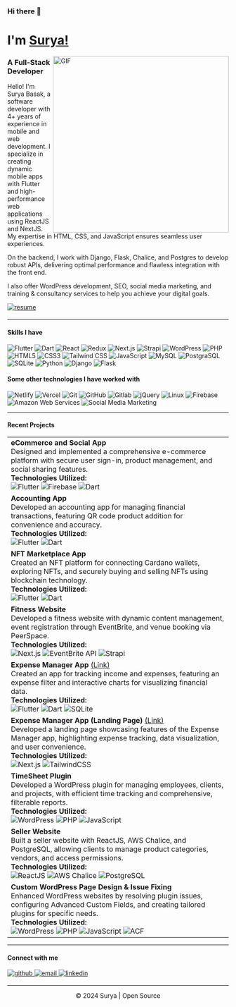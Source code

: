 ### Hi there 👋 
# I'm [Surya!](https://github.com/thesurjo) 

<img align="right" alt="GIF" width="400px" src="https://i.imgur.com/426UaGw.png" />

### A Full-Stack Developer


Hello! I'm Surya Basak, a software developer with 4+ years of experience in mobile and web development. I specialize in creating dynamic mobile apps with Flutter and high-performance web applications using ReactJS and NextJS. My expertise in HTML, CSS, and JavaScript ensures seamless user experiences.

On the backend, I work with Django, Flask, Chalice, and Postgres to develop robust APIs, delivering optimal performance and flawless integration with the front end.

I also offer WordPress development, SEO, social media marketing, and training & consultancy services to help you achieve your digital goals.
<div align="start">
<a href="https://suryabasak.netlify.app/resume" target="_blank">
  <img src="https://img.shields.io/badge/resume-%23ff6f61.svg?&style=for-the-badge&logo=readme&logoColor=white" alt="resume" style="margin-bottom: 5px;" />
</a>
</div>

---

#### Skills I have

![Flutter](https://img.shields.io/badge/-Flutter-000000?style=flat&logo=flutter)
![Dart](https://img.shields.io/badge/-Dart-000000?style=flat&logo=Dart)
![React](https://img.shields.io/badge/-React-000000?style=flat&logo=react)
![Redux](https://img.shields.io/badge/-Redux-black?style=flat-square&logo=Redux)
![Next.js](https://img.shields.io/badge/-Next-black?style=flat-square&logo=Next.js)
![Strapi](https://img.shields.io/badge/-Strapi-000000?style=flat&logo=strapi)
![WordPress](https://img.shields.io/badge/-WordPress-000000?style=flat&logo=wordpress)
![PHP](https://img.shields.io/badge/-PHP-000000?style=flat&logo=PHP)
![HTML5](https://img.shields.io/badge/-HTML5-000000?style=flat&logo=HTML5)
![CSS3](https://img.shields.io/badge/-CSS3-000000?style=flat&logo=CSS3)
![Tailwind CSS](https://img.shields.io/badge/-Tailwind%20CSS-000000?style=flat&logo=tailwindcss&logoColor=white)
![JavaScript](https://img.shields.io/badge/-JavaScript-000000?style=flat&logo=JavaScript)
![MySQL](https://img.shields.io/badge/-MySQL-000000?style=flat&logo=mysql&logoColor=white)
![PostgraSQL](https://img.shields.io/badge/-PostgraSQL-000000?style=flat&logo=postgresql)
![SQLite](https://img.shields.io/badge/-SQLite-000000?style=flat&logo=sqlite)
![Python](https://img.shields.io/badge/-Python-000000?style=flat&logo=python)
![Django](https://img.shields.io/badge/-Django-000000?style=flat&logo=django)
![Flask](https://img.shields.io/badge/-Flask-000000?style=flat&logo=Flask)

#### Some other technologies I have worked with

![Netlify](https://img.shields.io/badge/-Netlify-222222?style=flat-square&logo=netlify)
![Vercel](https://img.shields.io/badge/-Vercel-222222?style=flat-square&logo=vercel)
![Git](https://img.shields.io/badge/-Git-222222?style=flat-square&logo=git)
![GitHub](https://img.shields.io/badge/-GitHub-222222?style=flat-square&logo=github)
![Gitlab](https://img.shields.io/badge/-Gitlab-222222?style=flat-square&logo=gitlab)
![jQuery](https://img.shields.io/badge/-jQuery-222222?style=flat&logo=jQuery&logoColor=0769AD)
![Linux](https://img.shields.io/badge/-Linux-222222?style=flat&logo=linux&logoColor=FCC624)
![Firebase](https://img.shields.io/badge/Firebase-222222?style=flat-square&logo=firebase)
![Amazon Web Services](https://img.shields.io/badge/-Amazon%20Web%20Services-222222?style=flat-square&logo=Amazon-Web-Service)
![Social Media Marketing](https://img.shields.io/badge/-Social%20Media%20Marketing-222222?style=flat-square&logo=Social-Media-Marketing)
<br/>

---

#### Recent Projects

<table>
  <tbody>
    <!-- PROJECT:START -->
    <tr>
      <td>
        <strong>eCommerce and Social App</strong> <br/>
        Designed and implemented a comprehensive e-commerce platform with secure user sign-in, product management, and social sharing features.<br/>
        <strong>Technologies Utilized:</strong><br/>
        <img src="https://img.shields.io/badge/-Flutter-000000?style=flat&logo=flutter" alt="Flutter"/>
        <img src="https://img.shields.io/badge/Firebase-000000?style=flat-square&logo=firebase" alt="Firebase"/>
        <img src="https://img.shields.io/badge/-Dart-000000?style=flat&logo=Dart" alt="Dart"/>
      </td>
    </tr>
    <tr>
      <td>
        <strong>Accounting App</strong><br/>
        Developed an accounting app for managing financial transactions, featuring QR code product addition for convenience and accuracy.<br/>
        <strong>Technologies Utilized:</strong><br/>
        <img src="https://img.shields.io/badge/-Flutter-000000?style=flat&logo=flutter" alt="Flutter"/>
        <img src="https://img.shields.io/badge/-Dart-000000?style=flat&logo=Dart" alt="Dart"/>
      </td>
    </tr>
    <tr>
      <td>
        <strong>NFT Marketplace App</strong><br/>
        Created an NFT platform for connecting Cardano wallets, exploring NFTs, and securely buying and selling NFTs using blockchain technology.<br/>
        <strong>Technologies Utilized:</strong><br/>
        <img src="https://img.shields.io/badge/-Flutter-000000?style=flat&logo=flutter" alt="Flutter"/>
        <img src="https://img.shields.io/badge/-Dart-000000?style=flat&logo=Dart" alt="Dart"/>
      </td>
    </tr>
    <tr>
      <td>
        <strong>Fitness Website</strong><br/>
        Developed a fitness website with dynamic content management, event registration through EventBrite, and venue booking via PeerSpace.<br/>
        <strong>Technologies Utilized:</strong><br/>
        <img src="https://img.shields.io/badge/-Next.js-000000?style=flat&logo=next.js" alt="Next.js"/>
        <img src="https://img.shields.io/badge/-EventBrite_API-000000?style=flat" alt="EventBrite API"/>
        <img src="https://img.shields.io/badge/-Strapi-000000?style=flat&logo=strapi" alt="Strapi"/>
      </td>
    </tr>
    <tr>
      <td>
        <strong>Expense Manager App</strong> <a href="https://play.google.com/store/apps/details?id=com.finance.khorcha">(Link)</a><br/>
        Created an app for tracking income and expenses, featuring an expense filter and interactive charts for visualizing financial data.<br/>
        <strong>Technologies Utilized:</strong><br/>
        <img src="https://img.shields.io/badge/-Flutter-000000?style=flat&logo=flutter" alt="Flutter"/>
        <img src="https://img.shields.io/badge/-Dart-000000?style=flat&logo=Dart" alt="Dart"/>
        <img src="https://img.shields.io/badge/-SQLite-000000?style=flat&logo=sqlite" alt="SQLite"/>
      </td>
    </tr>
    <tr>
      <td>
        <strong>Expense Manager App (Landing Page)</strong> <a href="https://khorcha.in/">(Link)</a><br/>
        Developed a landing page showcasing features of the Expense Manager app, highlighting expense tracking, data visualization, and user convenience.<br/>
        <strong>Technologies Utilized:</strong><br/>
        <img src="https://img.shields.io/badge/-Next.js-000000?style=flat&logo=next.js" alt="Next.js"/>
        <img src="https://img.shields.io/badge/-TailwindCSS-000000?style=flat&logo=tailwindcss" alt="TailwindCSS"/>
      </td>
    </tr>
    <tr>
      <td>
        <strong>TimeSheet Plugin</strong><br/>
        Developed a WordPress plugin for managing employees, clients, and projects, with efficient time tracking and comprehensive, filterable reports.<br/>
        <strong>Technologies Utilized:</strong><br/>
        <img src="https://img.shields.io/badge/-WordPress-000000?style=flat&logo=wordpress" alt="WordPress"/>
        <img src="https://img.shields.io/badge/-PHP-000000?style=flat&logo=php" alt="PHP"/>
        <img src="https://img.shields.io/badge/-JavaScript-000000?style=flat&logo=javascript" alt="JavaScript"/>
      </td>
    </tr>
    <tr>
      <td>
        <strong>Seller Website</strong> <br/>
        Built a seller website with ReactJS, AWS Chalice, and PostgreSQL, allowing clients to manage product categories, vendors, and access permissions.<br/>
        <strong>Technologies Utilized:</strong><br/>
        <img src="https://img.shields.io/badge/-ReactJS-000000?style=flat&logo=react" alt="ReactJS"/>
        <img src="https://img.shields.io/badge/-AWS_Chalice-000000?style=flat&logo=amazon-aws" alt="AWS Chalice"/>
        <img src="https://img.shields.io/badge/-PostgreSQL-000000?style=flat&logo=postgresql" alt="PostgreSQL"/>
      </td>
    </tr>
    <tr>
      <td>
        <strong>Custom WordPress Page Design & Issue Fixing</strong><br/>
        Enhanced WordPress websites by resolving plugin issues, configuring Advanced Custom Fields, and creating tailored plugins for specific needs.<br/>
        <strong>Technologies Utilized:</strong><br/>
        <img src="https://img.shields.io/badge/-WordPress-000000?style=flat&logo=wordpress" alt="WordPress"/>
        <img src="https://img.shields.io/badge/-PHP-000000?style=flat&logo=php" alt="PHP"/>
        <img src="https://img.shields.io/badge/-JavaScript-000000?style=flat&logo=javascript" alt="JavaScript"/>
        <img src="https://img.shields.io/badge/-ACF-000000?style=flat&logo=advanced-custom-fields" alt="ACF"/>
      </td>
    </tr>
    <!-- PROJECT:END -->
  </tbody>
</table>


---

#### Connect with me
<div align="start">
<a href="https://github.com/thesurjo" target="_blank">
<img src=https://img.shields.io/badge/github-%2324292e.svg?&style=for-the-badge&logo=github&logoColor=white alt=github style="margin-bottom: 5px;" />
</a>
<a href="mailto:suryabasak10@gmail.com" target="_blank">
  <img src="https://img.shields.io/badge/email-%23D14836.svg?&style=for-the-badge&logo=gmail&logoColor=white" alt="email" style="margin-bottom: 5px;" />
</a>
<a href="https://linkedin.com/in/suryabasak" target="_blank">
<img src=https://img.shields.io/badge/linkedin-%231E77B5.svg?&style=for-the-badge&logo=linkedin&logoColor=white alt=linkedin style="margin-bottom: 5px;" />
</a>
</div>  

---

<div align="center">
<p>© 2024 Surya | Open Source</p>
</div>
  